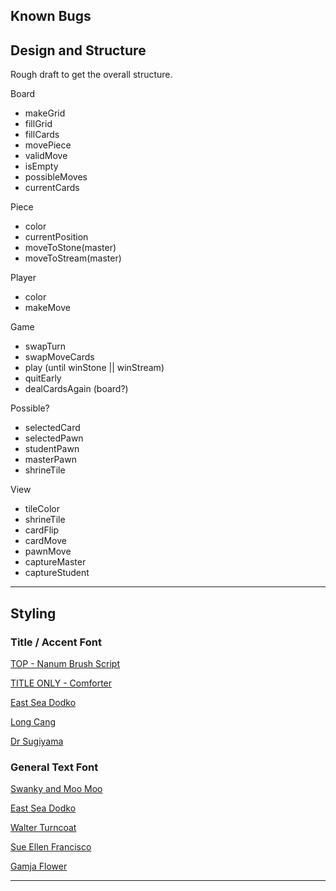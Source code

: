 ## Known Bugs 
 






## Design and Structure

Rough draft to get the overall structure.

Board
- makeGrid
- fillGrid
- fillCards
- movePiece
- validMove
- isEmpty
- possibleMoves
- currentCards

Piece
- color 
- currentPosition
- moveToStone(master)
- moveToStream(master)

Player
- color
- makeMove
  
Game
- swapTurn
- swapMoveCards
- play (until winStone || winStream)
- quitEarly
- dealCardsAgain   (board?)

Possible?
- selectedCard
- selectedPawn
- studentPawn
- masterPawn
- shrineTile

View
- tileColor
- shrineTile
- cardFlip
- cardMove
- pawnMove
- captureMaster
- captureStudent

---

## Styling 

### Title / Accent Font
[TOP - Nanum Brush Script](https://fonts.google.com/specimen/Nanum+Brush+Script?category=Handwriting)

[TITLE ONLY - Comforter](https://fonts.google.com/specimen/Comforter?category=Handwriting&preview.text=Onitama&preview.text_type=custom)

[East Sea Dodko](https://fonts.google.com/specimen/East+Sea+Dokdo?category=Handwriting)

[Long Cang](https://fonts.google.com/specimen/Long+Cang?category=Handwriting#standard-styles)

[Dr Sugiyama](https://fonts.google.com/specimen/Dr+Sugiyama?category=Handwriting)

### General Text Font
[Swanky and Moo Moo](https://fonts.google.com/specimen/Swanky+and+Moo+Moo?category=Handwriting)

[East Sea Dodko](https://fonts.google.com/specimen/East+Sea+Dokdo?category=Handwriting)

[Walter Turncoat](https://fonts.google.com/specimen/Walter+Turncoat?category=Handwriting)

[Sue Ellen Francisco](https://fonts.google.com/specimen/Sue+Ellen+Francisco?category=Handwriting)

[Gamja Flower](https://fonts.google.com/specimen/Gamja+Flower?category=Handwriting)
[]()
[]()

---

